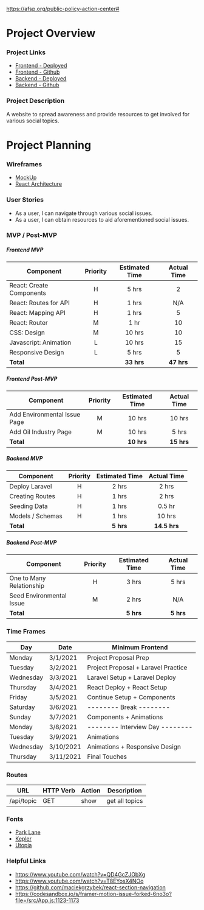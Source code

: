 https://afsp.org/public-policy-action-center#

# Project Overview

### Project Links

- [Frontend - Deployed](https://every-second.netlify.app)
- [Frontend - Github](https://github.com/kndshein/EverySecond-Frontend)
- [Backend - Deployed](http://everysecond-backend.herokuapp.com/api/topic)
- [Backend - Github](https://github.com/kndshein/EverySecond-Backend)

### Project Description

A website to spread awareness and provide resources to get involved for various social topics.

# Project Planning

### Wireframes

- [MockUp](https://www.figma.com/file/Fz1kvpwRgq2N3C4vfXGwYy/Untitled)
- [React Architecture](https://docs.google.com/drawings/d/1xE8hDwSR4nobSVnErp3sRjCyZhm-I4ucdB9Huhv-Hz8/edit?usp=sharing)

### User Stories

- As a user, I can navigate through various social issues.
- As a user, I can obtain resources to aid aforementioned social issues.

### MVP / Post-MVP

##### Frontend MVP

| Component                | Priority | Estimated Time | Actual Time |
| ------------------------ | :------: | :------------: | :---------: |
| React: Create Components |    H     |     5 hrs      |      2      |
| React: Routes for API    |    H     |     1 hrs      |     N/A     |
| React: Mapping API       |    H     |     1 hrs      |      5      |
| React: Router            |    M     |      1 hr      |     10      |
| CSS: Design              |    M     |     10 hrs     |     10      |
| Javascript: Animation    |    L     |     10 hrs     |     15      |
| Responsive Design        |    L     |     5 hrs      |      5      |
| **Total**                |          |   **33 hrs**   | **47 hrs**  |

##### Frontend Post-MVP

| Component                    | Priority | Estimated Time | Actual Time |
| ---------------------------- | :------: | :------------: | :---------: |
| Add Environmental Issue Page |    M     |     10 hrs     |   10 hrs    |
| Add Oil Industry Page        |    M     |     10 hrs     |    5 hrs    |
| **Total**                    |          |   **10 hrs**   | **15 hrs**  |

##### Backend MVP

| Component        | Priority | Estimated Time | Actual Time  |
| ---------------- | :------: | :------------: | :----------: |
| Deploy Laravel   |    H     |     2 hrs      |    2 hrs     |
| Creating Routes  |    H     |     1 hrs      |    2 hrs     |
| Seeding Data     |    H     |     1 hrs      |    0.5 hr    |
| Models / Schemas |    H     |     1 hrs      |    10 hrs    |
| **Total**        |          |   **5 hrs**    | **14.5 hrs** |

##### Backend Post-MVP

| Component                | Priority | Estimated Time | Actual Time |
| ------------------------ | :------: | :------------: | :---------: |
| One to Many Relationship |    H     |     3 hrs      |    5 hrs    |
| Seed Environmental Issue |    M     |     2 hrs      |     N/A     |
| **Total**                |          |   **5 hrs**    |  **5 hrs**  |

### Time Frames

| **Day**   | **Date**  | **Minimum Frontend**                |
| --------- | --------- | ----------------------------------- |
| Monday    | 3/1/2021  | Project Proposal Prep               |
| Tuesday   | 3/2/2021  | Project Proposal + Laravel Practice |
| Wednesday | 3/3/2021  | Laravel Setup + Laravel Deploy      |
| Thursday  | 3/4/2021  | React Deploy + React Setup          |
| Friday    | 3/5/2021  | Continue Setup + Components         |
| Saturday  | 3/6/2021  | -------- Break --------             |
| Sunday    | 3/7/2021  | Components + Animations             |
| Monday    | 3/8/2021  | -------- Interview Day --------     |
| Tuesday   | 3/9/2021  | Animations                          |
| Wednesday | 3/10/2021 | Animations + Responsive Design      |
| Thursday  | 3/11/2021 | Final Touches                       |

### Routes

| **URL**    | **HTTP Verb** | **Action** | **Description** |
| ---------- | ------------- | ---------- | --------------- |
| /api/topic | GET           | show       | get all topics  |

### Fonts

- [Park Lane](https://fonts.adobe.com/fonts/park-lane)
- [Kepler](https://fonts.adobe.com/fonts/kepler)
- [Utopia](https://fonts.adobe.com/fonts/utopia)

### Helpful Links

- https://www.youtube.com/watch?v=QD4GcZJObXg
- https://www.youtube.com/watch?v=T8EYosX4NOo
- https://github.com/maciekgrzybek/react-section-navigation
- https://codesandbox.io/s/framer-motion-issue-forked-6no3o?file=/src/App.js:1123-1173
